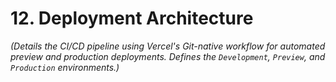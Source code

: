 # 12. Deployment Architecture

_(Details the CI/CD pipeline using Vercel's Git-native workflow for automated preview and production deployments. Defines the `Development`, `Preview`, and `Production` environments.)_
